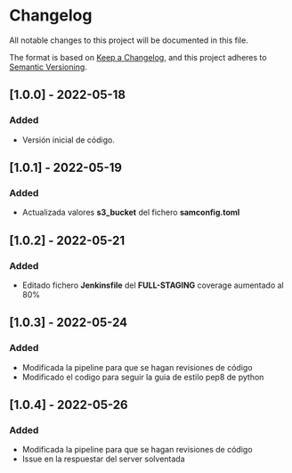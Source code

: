# Changelog
All notable changes to this project will be documented in this file.

The format is based on [Keep a Changelog](https://keepachangelog.com/en/1.0.0/),
and this project adheres to [Semantic Versioning](https://semver.org/spec/v2.0.0.html).

## [1.0.0] - 2022-05-18
### Added
- Versión inicial de código.

## [1.0.1] - 2022-05-19
### Added
- Actualizada valores **s3_bucket** del fichero **samconfig.toml**

## [1.0.2] - 2022-05-21
### Added
- Editado fichero **Jenkinsfile** del **FULL-STAGING** coverage aumentado al 80%  

## [1.0.3] - 2022-05-24
### Added
- Modificada la pipeline para que se hagan revisiones de código
- Modificado el codigo para seguir la guia de estilo pep8 de python

## [1.0.4] - 2022-05-26
### Added
- Modificada la pipeline para que se hagan revisiones de código
- Issue en la respuestar del server solventada